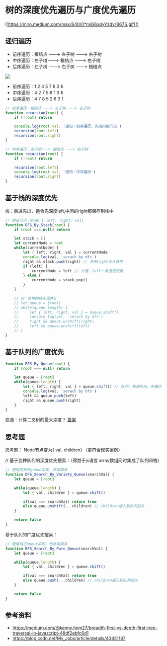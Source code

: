 # 树的深度优先遍历与广度优先遍历

![https://miro.medium.com/max/640/0*miG6xdyYzdvrB67S.gif]()

## 递归遍历

* 前序遍历：根结点 ---> 左子树 ---> 右子树
* 中序遍历：左子树---> 根结点 ---> 右子树
* 后序遍历：左子树 ---> 右子树 ---> 根结点

![](https://img-blog.csdn.net/20150204101904649?watermark/2/text/aHR0cDovL2Jsb2cuY3Nkbi5uZXQvTXlfSm9icw==/font/5a6L5L2T/fontsize/400/fill/I0JBQkFCMA==/dissolve/70/gravity/Center)

* 前序遍历：1  2  4  5  7  8  3  6
* 中序遍历：4  2  7  5  8  1  3  6
* 后序遍历：4  7  8  5  2  6  3  1

``` js
// 前序遍历：根结点 ---> 左子树 ---> 右子树
function recursion(root) {
    if (!root) return

    console.log(root.val, '递归：前序遍历，先访问根节点')
    recursion(root.left)
    recursion(root.right)
}

// 中序遍历：左子树---> 根结点 ---> 右子树
function recursion(root) {
    if (!root) return

    recursion(root.left)
    console.log(root.val, '递归：中序遍历')
    recursion(root.right)
}
```

## 基于栈的深度优先

栈：后进先出，适合先深度left,中间的right都保存到栈中

``` js
// 假设节点：Node { left, right, val}
function DFS_By_Stack(root) {
    if (root === null) return

    let stack = []
    let currentNode = root
    while(currentNode) {
        let { left, right, val } = currentNode
        console.log(val, 'serach by dfs')
        right && stack.push(right) // 先把right存入栈中
        if (left) {
            currentNode = left // 关键，left一条道走到黑
        } else {
            currentNode = stack.pop()
        }
    }

    // or 变种的栈实现DFS
    // let queue = [root]
    // while(queue.length) {
    //     let { left, right, val } = queue.shift()
    //     console.log(val, 'serach by dfs')
    //     right && queue.unshift(right)
    //     left && queue.unshift(left)
    // }
}
```

## 基于队列的广度优先

``` js
function BFS_By_Queue(root) {
    if (root === null) return

    let queue = [root]
    while(queue.length) {
        let { left, right, val } = queue.shift() // 队列，先进先出。先遍历顶层节点
        console.log(val, 'serach by bfs')
        left && queue.push(left)
        right && queue.push(right)
    }
}
```

变通：计算二叉树的最大深度？ [答案](./maximum-depth-of-binary-tree.js)

## 思考题

思考题： Node节点变为{ val, children} （更符合现实案例）

// 基于变种队列的深度优先搜索：（得益于js语言 array数组同时集成了队列和栈）
``` js
// 使用变种的queue实现，非常简单
function DFS_Search_By_Variety_Queue(searchVal) {
    let queue = [root]

    while(queue.length) {
        let { val, children } = queue.shift()

        if(val === searchVal) return true
        else queue.unshift(...children) // children插入到队列前头
    }

    return false
}
```

基于队列的广度优先搜索：
``` js
// 使用纯正queue实现，也非常简单
function BFS_Search_By_Pure_Queue(searchVal) {
    let queue = [root]

    while(queue.length) {
        let { val, children } = queue.shift()

        if(val === searchVal) return true
        else queue.push(...children) // children插入到队列后头
    }

    return false
}
```

## 参考资料

* https://medium.com/@kenny.hom27/breadth-first-vs-depth-first-tree-traversal-in-javascript-48df2ebfc6d1
* https://blog.csdn.net/My_Jobs/article/details/43451187
